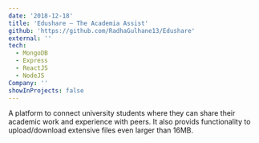 ```yaml
---
date: '2018-12-18'
title: 'Edushare – The Academia Assist'
github: 'https://github.com/RadhaGulhane13/Edushare'
external: ''
tech:
  - MongoDB
  - Express
  - ReactJS
  - NodeJS
Company: ''
showInProjects: false
---
```


A platform to connect university students where they can share their academic work and experience with peers. It also provids functionality to upload/download extensive files even larger than 16MB.
